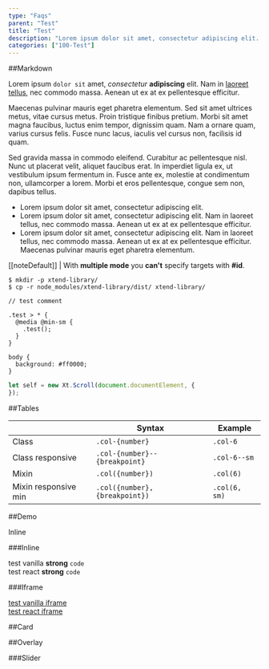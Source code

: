 ```yaml
---
type: "Faqs"
parent: "Test"
title: "Test"
description: "Lorem ipsum dolor sit amet, consectetur adipiscing elit. Nunc tempus laoreet leo sit amet iaculis."
categories: ["100-Test"]
---
```


##Markdown

Lorem ipsum `dolor sit` amet, *consectetur* **adipiscing** elit. Nam in [laoreet tellus](/core/group/button), nec commodo massa. Aenean ut ex at ex pellentesque efficitur.

Maecenas pulvinar mauris eget pharetra elementum. Sed sit amet ultrices metus, vitae cursus metus. Proin tristique finibus pretium. Morbi sit amet magna faucibus, luctus enim tempor, dignissim quam. Nam a ornare quam, varius cursus felis. Fusce nunc lacus, iaculis vel cursus non, facilisis id quam.

Sed gravida massa in commodo eleifend. Curabitur ac pellentesque nisl. Nunc ut placerat velit, aliquet faucibus erat. In imperdiet ligula ex, ut vestibulum ipsum fermentum in. Fusce ante ex, molestie at condimentum non, ullamcorper a lorem. Morbi et eros pellentesque, congue sem non, dapibus tellus.

- Lorem ipsum dolor sit amet, consectetur adipiscing elit.
- Lorem ipsum dolor sit amet, consectetur adipiscing elit. Nam in laoreet tellus, nec commodo massa. Aenean ut ex at ex pellentesque efficitur.
- Lorem ipsum dolor sit amet, consectetur adipiscing elit. Nam in laoreet tellus, nec commodo massa. Aenean ut ex at ex pellentesque efficitur. Maecenas pulvinar mauris eget pharetra elementum.

[[noteDefault]]
| With **multiple mode** you **can't** specify targets with **#id**.

<script type="text/plain" class="language-markup">
  <a href="#" class="btn btn--default">
    <!-- content -->
  </a>
  
  <button type="button" class="btn btn--default">
    <!-- content -->
  </button>
</script>

```
$ mkdir -p xtend-library/
$ cp -r node_modules/xtend-library/dist/ xtend-library/
```

```less
// test comment

.test > * {
  @media @min-sm {
    .test();
  }
}

body {
  background: #ff0000;
}
```

```jsx
let self = new Xt.Scroll(document.documentElement, {
});
```

##Tables

<div class="table--scroll">

|                         | Syntax                                    | Example                       |
| ----------------------- | ----------------------------------------- | ----------------------------- |
| Class                   | `.col-{number}`                           | `.col-6`                      |
| Class responsive        | `.col-{number}--{breakpoint}`              | `.col-6--sm`                   |
| Mixin                   | `.col({number})`                          | `.col(6)`                     |
| Mixin responsive min    | `.col({number}, {breakpoint})`            | `.col(6, sm)`                 |

</div>

##Demo

<demo>
  <div class="gatsby_demo-inline">
    <div class="gatsby_demo_item gatsby_demo_preview" data-name="vanilla">
      <div class="gatsby_demo_source gatsby_demo_source--from" data-lang="language-markup">
        Inline
      </div>
    </div>
  </div>
</demo>

###Inline

<demo>
  <demovanilla src="vanilla/components/test/vanilla" name="test vanilla">
    <div class="gatsby_demo_text">
      test vanilla <strong>strong</strong> <code>code</code>
    </div>
  </demovanilla>
  <demoreact src="react/demos/test/react" name="test react">
    <div class="gatsby_demo_text">
      test react <strong>strong</strong> <code>code</code>
    </div>
  </demoreact>
</demo>

###Iframe

<demo>
  <div class="gatsby_demo_item" data-iframe="iframe/demos/test/vanilla-iframe" data-name="test vanilla frame">
    <div class="gatsby_demo_text">
      <a href="/iframe/demos/test/vanilla-iframe">test vanilla iframe</a>
    </div>
  </div>
  <div class="gatsby_demo_item" data-iframe="iframe/demos/test/react-iframe" data-name="test react iframe">
    <div class="gatsby_demo_text">
      <a href="/iframe/demos/test/react-iframe">test react iframe</a>
    </div>
  </div>
</demo>

##Card

<demo>
  <demovanilla src="vanilla/components/test/test-card-content">
  </demovanilla>
</demo>

##Overlay

<demo>
  <demovanilla src="vanilla/components/test/test-overlay-content">
  </demovanilla>
</demo>

###Slider

<demo>
  <demovanilla src="vanilla/components/test/test-slider-content">
  </demovanilla>
</demo>
